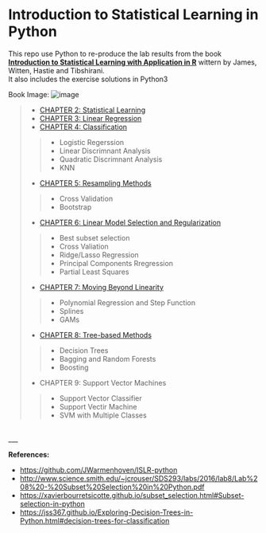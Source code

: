 # Introduction to Statistical Learning in Python

This repo use Python to re-produce the lab results from the book [**Introduction to Statistical Learning with Application in R**](https://www-bcf.usc.edu/~gareth/ISL/) wittern by James, Witten, Hastie and Tibshirani. <br>It also includes the exercise solutions in Python3

Book Image: ![image](https://github.com/junyanyao/ISLR_Python/blob/master/Dataset/image.png)

>* [CHAPTER 2: Statistical Learning](https://github.com/junyanyao/ISLR_Python/blob/master/Ch2%20Statistical%20Learning%20Lab.ipynb)
>* [CHAPTER 3: Linear Regression](https://github.com/junyanyao/ISLR_Python/blob/master/Ch3%20Linear%20Regression.ipynb)
>* [CHAPTER 4: Classification](https://github.com/junyanyao/ISLR_Python/blob/master/Ch4%20Classification.ipynb)
>>* Logistic Regerssion
>>* Linear Discrimnant Analysis
>>* Quadratic Discrimnant Analysis
>>* KNN
>* [CHAPTER 5: Resampling Methods](https://github.com/junyanyao/ISLR_Python/blob/master/Ch5%20Resampling%20Methods.ipynb)
>>* Cross Validation
>>* Bootstrap
>* [CHAPTER 6: Linear Model Selection and Regularization](https://github.com/junyanyao/ISLR_Python/blob/master/Ch6%20Linear%20Model%20Selection%20and%20Regularization.ipynb)
>>* Best subset selection
>>* Cross Valiation
>>* Ridge/Lasso Regression
>>* Principal Components Rregression
>>* Partial Least Squares
>* [CHAPTER 7: Moving Beyond Linearity](https://github.com/junyanyao/ISLR_Python/blob/master/Ch7%20Move%20beyond%20Linearity.ipynb)
>>* Polynomial Regression and Step Function
>>* Splines
>>* GAMs
>* [CHAPTER 8: Tree-based Methods](https://github.com/junyanyao/ISLR_Python/blob/master/Ch8%20Tree%20Based%20Methods.ipynb)
>>* Decision Trees
>>* Bagging and Random Forests
>>* Boosting
>* CHAPTER 9: Support Vector Machines
>>* Support Vector Classifier
>>* Support Vectir Machine
>>* SVM with Multiple Classes




<br>
___

**References:**
* https://github.com/JWarmenhoven/ISLR-python
* http://www.science.smith.edu/~jcrouser/SDS293/labs/2016/lab8/Lab%208%20-%20Subset%20Selection%20in%20Python.pdf
* https://xavierbourretsicotte.github.io/subset_selection.html#Subset-selection-in-python
* https://jss367.github.io/Exploring-Decision-Trees-in-Python.html#decision-trees-for-classification


